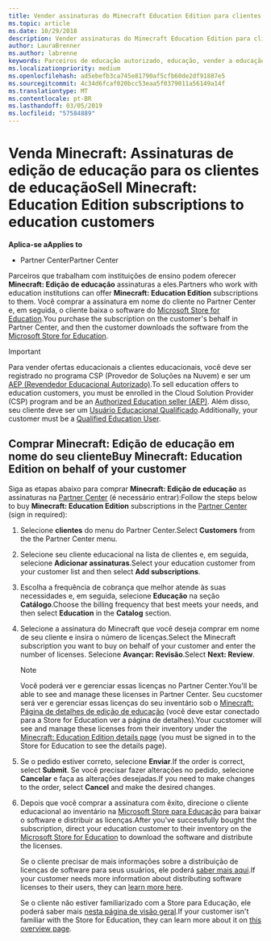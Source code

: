 ```yaml
---
title: Vender assinaturas do Minecraft Education Edition para clientes da área de educação
ms.topic: article
ms.date: 10/29/2018
description: Vender assinaturas do Minecraft Education Edition para clientes da área de educação qualificados.
author: LauraBrenner
ms.author: labrenne
keywords: Parceiros de educação autorizado, educação, vender a educação, escolas
ms.localizationpriority: medium
ms.openlocfilehash: ad5ebefb3ca745e81790af5cfb60de2df91887e5
ms.sourcegitcommit: 4c34d6fcaf020bcc53eaa5f0379011a56149a14f
ms.translationtype: MT
ms.contentlocale: pt-BR
ms.lasthandoff: 03/05/2019
ms.locfileid: "57584889"
---
```

# <a name="sell-minecraft-education-edition-subscriptions-to-education-customers"></a><span data-ttu-id="fa8bf-104">Venda Minecraft: Assinaturas de edição de educação para os clientes de educação</span><span class="sxs-lookup"><span data-stu-id="fa8bf-104">Sell Minecraft: Education Edition subscriptions to education customers</span></span>

<span data-ttu-id="fa8bf-105">**Aplica-se a**</span><span class="sxs-lookup"><span data-stu-id="fa8bf-105">**Applies to**</span></span>

-  <span data-ttu-id="fa8bf-106">Partner Center</span><span class="sxs-lookup"><span data-stu-id="fa8bf-106">Partner Center</span></span>

<span data-ttu-id="fa8bf-107">Parceiros que trabalham com instituições de ensino podem oferecer **Minecraft: Edição de educação** assinaturas a eles.</span><span class="sxs-lookup"><span data-stu-id="fa8bf-107">Partners who work with education institutions can offer **Minecraft: Education Edition** subscriptions to them.</span></span> <span data-ttu-id="fa8bf-108">Você comprar a assinatura em nome do cliente no Partner Center e, em seguida, o cliente baixa o software do [Microsoft Store for Education](https://educationstore.microsoft.com).</span><span class="sxs-lookup"><span data-stu-id="fa8bf-108">You purchase the subscription on the customer's behalf in Partner Center, and then the customer downloads the software from the [Microsoft Store for Education](https://educationstore.microsoft.com).</span></span> 

>[!IMPORTANT]
><span data-ttu-id="fa8bf-109">Para vender ofertas educacionais a clientes educacionais, você deve ser registrado no programa CSP (Provedor de Soluções na Nuvem) e ser um [AEP (Revendedor Educacional Autorizado)](https://www.mepn.com).</span><span class="sxs-lookup"><span data-stu-id="fa8bf-109">To sell education offers to education customers, you must be enrolled in the Cloud Solution Provider (CSP) program and be an [Authorized Education seller (AEP)](https://www.mepn.com).</span></span> <span data-ttu-id="fa8bf-110">Além disso, seu cliente deve ser um [Usuário Educacional Qualificado](https://www.microsoftvolumelicensing.com/DocumentSearch.aspx?Mode=3&DocumentTypeId=7).</span><span class="sxs-lookup"><span data-stu-id="fa8bf-110">Additionally, your customer must be a [Qualified Education User](https://www.microsoftvolumelicensing.com/DocumentSearch.aspx?Mode=3&DocumentTypeId=7).</span></span>  

 
## <a name="buy-minecraft-education-edition-on-behalf-of-your-customer"></a><span data-ttu-id="fa8bf-111">Comprar **Minecraft: Edição de educação** em nome do seu cliente</span><span class="sxs-lookup"><span data-stu-id="fa8bf-111">Buy **Minecraft: Education Edition** on behalf of your customer</span></span>

<span data-ttu-id="fa8bf-112">Siga as etapas abaixo para comprar **Minecraft: Edição de educação** as assinaturas na [Partner Center](https://partnercenter.microsoft.com/pcv/dashboard/overview
) (é necessário entrar):</span><span class="sxs-lookup"><span data-stu-id="fa8bf-112">Follow the steps below to buy **Minecraft: Education Edition** subscriptions in the [Partner Center](https://partnercenter.microsoft.com/pcv/dashboard/overview
) (sign in required):</span></span>

  1.  <span data-ttu-id="fa8bf-113">Selecione **clientes** do menu do Partner Center.</span><span class="sxs-lookup"><span data-stu-id="fa8bf-113">Select **Customers** from the the Partner Center menu.</span></span>
  
  2.  <span data-ttu-id="fa8bf-114">Selecione seu cliente educacional na lista de clientes e, em seguida, selecione **Adicionar assinaturas**.</span><span class="sxs-lookup"><span data-stu-id="fa8bf-114">Select your education customer from your customer list and then select **Add subscriptions**.</span></span>
  
  3.  <span data-ttu-id="fa8bf-115">Escolha a frequência de cobrança que melhor atende às suas necessidades e, em seguida, selecione **Educação** na seção **Catálogo**.</span><span class="sxs-lookup"><span data-stu-id="fa8bf-115">Choose the billing frequency that best meets your needs, and then select **Education** in the **Catalog** section.</span></span>

  4.  <span data-ttu-id="fa8bf-116">Selecione a assinatura do Minecraft que você deseja comprar em nome de seu cliente e insira o número de licenças.</span><span class="sxs-lookup"><span data-stu-id="fa8bf-116">Select the Minecraft subscription you want to buy on behalf of your customer and enter the number of licenses.</span></span> <span data-ttu-id="fa8bf-117">Selecione **Avançar: Revisão**.</span><span class="sxs-lookup"><span data-stu-id="fa8bf-117">Select **Next: Review**.</span></span>

      >[!NOTE]
      ><span data-ttu-id="fa8bf-118">Você poderá ver e gerenciar essas licenças no Partner Center.</span><span class="sxs-lookup"><span data-stu-id="fa8bf-118">You'll be able to see and manage these licenses in Partner Center.</span></span> <span data-ttu-id="fa8bf-119">Seu cucstomer será ver e gerenciar essas licenças do seu inventário sob o [Minecraft: Página de detalhes de edição de educação](https://educationstore.microsoft.com/en-us/store/details/minecraft-education-edition/9nblggh4r2r6) (você deve estar conectado para a Store for Education ver a página de detalhes).</span><span class="sxs-lookup"><span data-stu-id="fa8bf-119">Your cucstomer will see and manage these licenses from their inventory under the [Minecraft: Education Edition details page](https://educationstore.microsoft.com/en-us/store/details/minecraft-education-edition/9nblggh4r2r6) (you must be signed in to the Store for Education to see the details page).</span></span> 

  5.  <span data-ttu-id="fa8bf-120">Se o pedido estiver correto, selecione **Enviar**.</span><span class="sxs-lookup"><span data-stu-id="fa8bf-120">If the order is correct, select **Submit**.</span></span> <span data-ttu-id="fa8bf-121">Se você precisar fazer alterações no pedido, selecione **Cancelar** e faça as alterações desejadas.</span><span class="sxs-lookup"><span data-stu-id="fa8bf-121">If you need to make changes to the order, select **Cancel** and make the desired changes.</span></span>   

  6.  <span data-ttu-id="fa8bf-122">Depois que você comprar a assinatura com êxito, direcione o cliente educacional ao inventário na [Microsoft Store para Educação](https://educationstore.microsoft.com) para baixar o software e distribuir as licenças.</span><span class="sxs-lookup"><span data-stu-id="fa8bf-122">After you've successfully bought the subscription, direct your education customer to their inventory on the [Microsoft Store for Education](https://educationstore.microsoft.com) to download the software and distribute the licenses.</span></span>

      <span data-ttu-id="fa8bf-123">Se o cliente precisar de mais informações sobre a distribuição de licenças de software para seus usuários, ele poderá [saber mais aqui](https://docs.microsoft.com/education/windows/school-get-minecraft#distribute-minecraft).</span><span class="sxs-lookup"><span data-stu-id="fa8bf-123">If your customer needs more information about distributing software licenses to their users, they can [learn more here](https://docs.microsoft.com/education/windows/school-get-minecraft#distribute-minecraft).</span></span>  
  
      <span data-ttu-id="fa8bf-124">Se o cliente não estiver familiarizado com a Store para Educação, ele poderá saber mais [nesta página de visão geral](https://docs.microsoft.com/microsoft-store/windows-store-for-business-overview).</span><span class="sxs-lookup"><span data-stu-id="fa8bf-124">If your customer isn't familiar with the Store for Education, they can learn more about it on [this overview page](https://docs.microsoft.com/microsoft-store/windows-store-for-business-overview).</span></span>  

      

